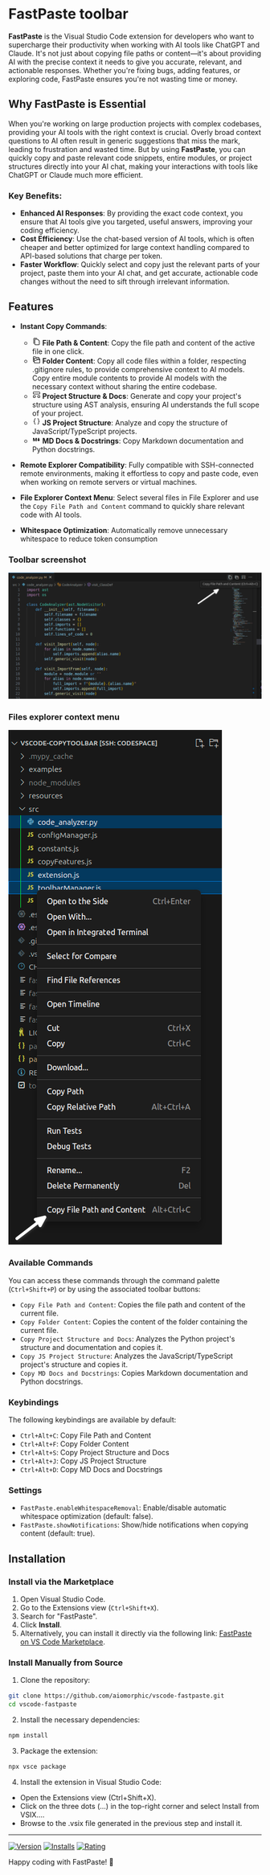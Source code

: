 # FastPaste toolbar

**FastPaste** is the Visual Studio Code extension for developers who want to supercharge their productivity when working with AI tools like ChatGPT and Claude. It's not just about copying file paths or content—it's about providing AI with the precise context it needs to give you accurate, relevant, and actionable responses. Whether you're fixing bugs, adding features, or exploring code, FastPaste ensures you're not wasting time or money.

## Why FastPaste is Essential

When you're working on large production projects with complex codebases, providing your AI tools with the right context is crucial. Overly broad context questions to AI often result in generic suggestions that miss the mark, leading to frustration and wasted time. But by using **FastPaste**, you can quickly copy and paste relevant code snippets, entire modules, or project structures directly into your AI chat, making your interactions with tools like ChatGPT or Claude much more efficient.

### Key Benefits:

- **Enhanced AI Responses**: By providing the exact code context, you ensure that AI tools give you targeted, useful answers, improving your coding efficiency.
- **Cost Efficiency**: Use the chat-based version of AI tools, which is often cheaper and better optimized for large context handling compared to API-based solutions that charge per token.
- **Faster Workflow**: Quickly select and copy just the relevant parts of your project, paste them into your AI chat, and get accurate, actionable code changes without the need to sift through irrelevant information.

## Features

- **Instant Copy Commands**:
    - ![File Path & Content](resources/inverted_codicon--copy.png) **File Path & Content**: Copy the file path and content of the active file in one click.
    - ![Folder Content](resources/inverted_codicon--file-submodule.png) **Folder Content**: Copy all code files within a folder, respecting .gitignore rules, to provide comprehensive context to AI models. Copy entire module contents to provide AI models with the necessary context without sharing the entire codebase.
    - ![Project Structure & Docs](resources/inverted_codicon--symbol-structure.png) **Project Structure & Docs**: Generate and copy your project's structure using AST analysis, ensuring AI understands the full scope of your project.
    - ![JS Project Structure](resources/inverted_codicon--json.png) **JS Project Structure**: Analyze and copy the structure of JavaScript/TypeScript projects.
    - ![MD Docs & Docstrings](resources/inverted_codicon--markdown.png) **MD Docs & Docstrings**: Copy Markdown documentation and Python docstrings.
    
- **Remote Explorer Compatibility**: Fully compatible with SSH-connected remote environments, making it effortless to copy and paste code, even when working on remote servers or virtual machines.
- **File Explorer Context Menu**: Select several files in File Explorer and use the `Copy File Path and Content` command to quickly share relevant code with AI tools.
- **Whitespace Optimization**: Automatically remove unnecessary whitespace to reduce token consumption

### Toolbar screenshot

![Image](resources/fastpaste-toolbar.png)

### Files explorer context menu

![Image](resources/fastpaste-context-menu.png)

### Available Commands

You can access these commands through the command palette (`Ctrl+Shift+P`) or by using the associated toolbar buttons:

- `Copy File Path and Content`: Copies the file path and content of the current file.
- `Copy Folder Content`: Copies the content of the folder containing the current file.
- `Copy Project Structure and Docs`: Analyzes the Python project's structure and documentation and copies it.
- `Copy JS Project Structure`: Analyzes the JavaScript/TypeScript project's structure and copies it.
- `Copy MD Docs and Docstrings`: Copies Markdown documentation and Python docstrings.

### Keybindings

The following keybindings are available by default:

- `Ctrl+Alt+C`: Copy File Path and Content
- `Ctrl+Alt+F`: Copy Folder Content
- `Ctrl+Alt+S`: Copy Project Structure and Docs
- `Ctrl+Alt+J`: Copy JS Project Structure
- `Ctrl+Alt+D`: Copy MD Docs and Docstrings

### Settings

- `FastPaste.enableWhitespaceRemoval`: Enable/disable automatic whitespace optimization (default: false).
- `FastPaste.showNotifications`: Show/hide notifications when copying content (default: true).

## Installation

### Install via the Marketplace

1. Open Visual Studio Code.
2. Go to the Extensions view (`Ctrl+Shift+X`).
3. Search for "FastPaste".
4. Click **Install**.
5. Alternatively, you can install it directly via the following link: [FastPaste on VS Code Marketplace](https://marketplace.visualstudio.com/items?itemName=Aiomorphic.fastpaste).

### Install Manually from Source

1. Clone the repository:

```bash
git clone https://github.com/aiomorphic/vscode-fastpaste.git
cd vscode-fastpaste
```

2. Install the necessary dependencies:

```bash
npm install
```

3. Package the extension:

```bash
npx vsce package
```

4. Install the extension in Visual Studio Code:

- Open the Extensions view (Ctrl+Shift+X).
- Click on the three dots (...) in the top-right corner and select Install from VSIX....
- Browse to the .vsix file generated in the previous step and install it.

---

[![Version](https://img.shields.io/visual-studio-marketplace/v/Aiomorphic.fastpaste)](https://marketplace.visualstudio.com/items?itemName=Aiomorphic.fastpaste)
[![Installs](https://img.shields.io/visual-studio-marketplace/i/Aiomorphic.fastpaste)](https://marketplace.visualstudio.com/items?itemName=Aiomorphic.fastpaste)
[![Rating](https://img.shields.io/visual-studio-marketplace/r/Aiomorphic.fastpaste)](https://marketplace.visualstudio.com/items?itemName=Aiomorphic.fastpaste)

Happy coding with FastPaste! 🚀